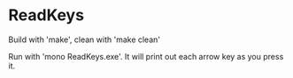 # ReadKeys
Build with 'make', clean with 'make clean'

Run with 'mono ReadKeys.exe'. It will print out each arrow key as you press it.
